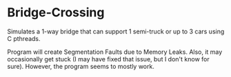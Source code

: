 # Bridge-Crossing
Simulates a 1-way bridge that can support 1 semi-truck or up to 3 cars using C pthreads.

Program will create Segmentation Faults due to Memory Leaks. Also, it may occasionally get stuck (I may have fixed that issue, but I don't know for sure). However, the program seems to mostly work.
